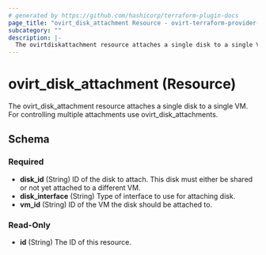 ```yaml
---
# generated by https://github.com/hashicorp/terraform-plugin-docs
page_title: "ovirt_disk_attachment Resource - ovirt-terraform-provider-ng"
subcategory: ""
description: |-
  The ovirtdiskattachment resource attaches a single disk to a single VM. For controlling multiple attachments use ovirtdiskattachments.
---
```


# ovirt_disk_attachment (Resource)

The ovirt_disk_attachment resource attaches a single disk to a single VM. For controlling multiple attachments use ovirt_disk_attachments.



<!-- schema generated by tfplugindocs -->
## Schema

### Required

- **disk_id** (String) ID of the disk to attach. This disk must either be shared or not yet attached to a different VM.
- **disk_interface** (String) Type of interface to use for attaching disk.
- **vm_id** (String) ID of the VM the disk should be attached to.

### Read-Only

- **id** (String) The ID of this resource.


